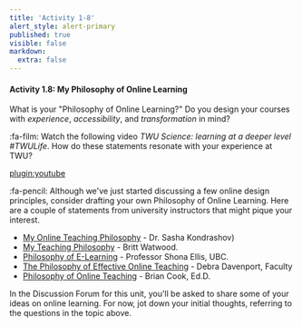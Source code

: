 ```yaml
---
title: 'Activity 1-8'
alert_style: alert-primary
published: true
visible: false
markdown:
  extra: false
---
```


#### Activity 1.8: My Philosophy of Online Learning

What is your "Philosophy of Online Learning?"  Do you design your courses with *experience*, *accessibility*, and *transformation* in mind?

:fa-film: Watch the following video *TWU Science: learning at a deeper level #TWULife*.  How do these statements resonate with your experience at TWU?

[plugin:youtube](https://www.youtube.com/watch?v=AYiUMTw_fs0)

:fa-pencil: Although we've just started discussing a few online design principles, consider drafting your own Philosophy of Online Learning.
Here are a couple of statements from university instructors that might pique your interest.
- [My Online Teaching Philosophy](https://krasun.ca/my-online-philosophy/) - Dr. Sasha Kondrashov)  
- [My Teaching Philosophy](https://bwatwood.edublogs.org/2011/06/15/my-teaching-philosophy/) - Britt Watwood.  
- [Philosophy of E-Learning](https://blogs.ubc.ca/shonaellis/philosophy-of-e-learning/) - Professor Shona Ellis, UBC.  
- [The Philosophy of Effective Online Teaching](https://cla.purdue.edu/academic/communication/graduate/online/philosophy-of-effective-online-teaching.html) - Debra Davenport, Faculty  
- [Philosophy of Online Teaching](https://briancookeducator.wordpress.com/about-me/philosophy-of-online-teaching/) - Brian Cook, Ed.D.  


In the Discussion Forum for this unit, you'll be asked to share some of your ideas on online learning.  For now, jot down your initial thoughts, referring to the questions in the topic above.
